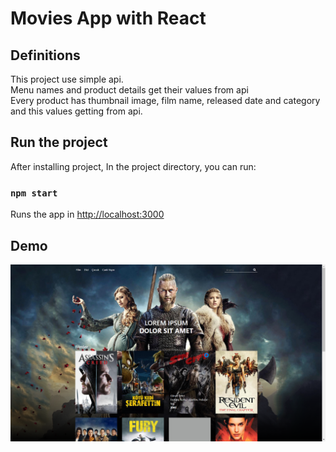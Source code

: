 # Movies App with React

## Definitions
This project use simple api.
<br>
Menu names and product details get their values from api
<br>
Every product has thumbnail image, film name, released date and category and this values getting from api.

## Run the project

After installing project,
In the project directory, you can run:

### `npm start`

Runs the app in
[http://localhost:3000](http://localhost:3000)

## Demo

![](Screen.png)
